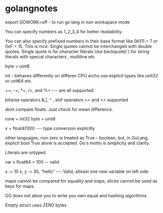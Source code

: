# golangnotes

export GOWORK=off - to run go lang in non workspace mode

You can specify numbers as 1_2_3_4 for better readability.

You can also specify prefixed numbers in their base format like 0b111 = 7 or 0xF = 15. This is nice.
Single quotes cannot be interchanged with double quotes. Single quote is for character literals
Use backquote(`) for string literals with special characters , multiline etc

byte = uint8

int - behaves differently on differen CPU archs
use explicit types like unit32 or unit64 etc.

+=, -=, *=, /=, and %= --- are all supported.

bitwise operators &,|, ^ , shif operators << and >> supported

dont compare floats. Just check for mean difference.

rune = int32
byte = uint8

x = float4(100) --- type conversion explicitly

other languages, non zero is treated as True - boolean, but, in GoLang, explicit bool True alone is accepted.
Go's motto is simplicity and clarity.

Literals are untyped.

var x float64 = 100 -- valid

x := 10
x, y := 30, "hello" --- Valid, atleast one new variable on left side

maps cannot be compared for equality and maps, slices cannot be used as keys for maps.

GO does not allow you to write you own equal and hashing algorithms

Empty struct uses ZERO bytes
